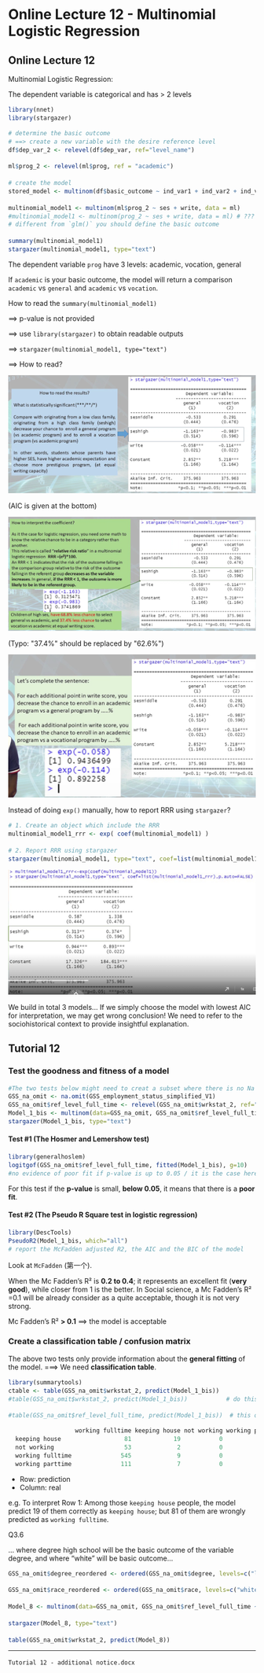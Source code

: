 # Online Lecture 12 - Multinomial Logistic Regression

## Online Lecture 12

Multinomial Logistic Regression:

The dependent variable is categorical and has > 2 levels



```R
library(nnet)
library(stargazer)
```



```R
# determine the basic outcome
# ==> create a new variable with the desire reference level
df$dep_var_2 <- relevel(df$dep_var, ref="level_name")

ml$prog_2 <- relevel(ml$prog, ref = "academic")

# create the model
stored_model <- multinom(df$basic_outcome ~ ind_var1 + ind_var2 + ind_varn, data=data_name)

multinomial_model1 <- multinom(ml$prog_2 ~ ses + write, data = ml)
#multinomial_model1 <- multinom(prog_2 ~ ses + write, data = ml) # ???
# different from `glm()` you should define the basic outcome

summary(multinomial_model1)
stargazer(multinomial_model1, type="text")
```

The dependent variable `prog` have 3 levels: academic, vocation, general

If `academic` is your basic outcome, the model will return a comparison `academic` vs `general` and `academic` vs `vocation`.



How to read the `summary(multinomial_model1)`

==> p-value is not provided

==> use `library(stargazer)` to obtain readable outputs

==> `stargazer(multinomial_model1, type="text")`

==> How to read?

![](Online_lec_12_img/1.png)

(AIC is given at the bottom)

![](Online_lec_12_img/2.png)

(Typo: "37.4%" should be replaced by "62.6%")

![](Online_lec_12_img/3.png)

Instead of doing `exp()` manually, how to report RRR using `stargazer`?

```R
# 1. Create an object which include the RRR 
multinomial_model1_rrr <- exp( coef(multinomial_model1) )

# 2. Report RRR using stargazer
stargazer(multinomial_model1, type="text", coef=list(multinomial_model1_rrr), p.auto=FALSE)
```

![](Online_lec_12_img/4.png)



We build in total 3 models... If we simply choose the model with lowest AIC for interpretation, we may get wrong conclusion! We need to refer to the sociohistorical context to provide insightful explanation.



## Tutorial 12

### Test the goodness and fitness of a model

```R
#The two tests below might need to creat a subset where there is no Na using na.omit
GSS_na_omit <- na.omit(GSS_employment_status_simplified_V1)
GSS_na_omit$ref_level_full_time <- relevel(GSS_na_omit$wrkstat_2, ref="working fulltime")
Model_1_bis <- multinom(data=GSS_na_omit, GSS_na_omit$ref_level_full_time ~ sexnow + age + degree)
stargazer(Model_1_bis, type="text")
```

#### Test #1 (The Hosmer and Lemershow test)

```R
library(generalhoslem)
logitgof(GSS_na_omit$ref_level_full_time, fitted(Model_1_bis), g=10)
#no evidence of poor fit if p-value is up to 0.05 / it is the case here --- p-value = 0.7333
```

For this test if the **p-value** is small, **below 0.05**, it means that there is a **poor fit**. 



#### Test #2 (The Pseudo R Square test in logistic regression)

```R
library(DescTools)
PseudoR2(Model_1_bis, which="all")
# report the McFadden adjusted R2, the AIC and the BIC of the model
```

Look at `McFadden` (第一个).

When the Mc Fadden’s R² is **0.2 to 0.4**; it represents an excellent fit (**very good**), while closer from 1 is the better. In Social science, a Mc Fadden’s R² =0.1 will be already consider as a quite acceptable, though it is not very strong.

Mc Fadden’s R² **> 0.1** ==> the model is acceptable



### Create a classification table / confusion matrix

The above two tests only provide information about the **general fitting** of the model. ===> We need **classification table**.

```R
library(summarytools)
ctable <- table(GSS_na_omit$wrkstat_2, predict(Model_1_bis))
#table(GSS_na_omit$wrkstat_2, predict(Model_1_bis))           # do this directly

#table(GSS_na_omit$ref_level_full_time, predict(Model_1_bis))  # this one is easier to read
```

```R
                   working fulltime keeping house not working working parttime
  keeping house                  81            19           0                0
  not working                    53             2           0                0
  working fulltime              545             9           0                0
  working parttime              111             7           0                0
```

* Row: prediction
* Column: real

e.g. To interpret Row 1: Among those `keeping house` people, the model predict 19 of them correctly as `keeping house`; but 81 of them are wrongly predicted as `working fulltime`.



Q3.6

... where degree high school will be the basic outcome of the variable degree, and where “white” will be basic outcome...

```R
GSS_na_omit$degree_reordered <- ordered(GSS_na_omit$degree, levels=c("lt high school","high school","junior college","bachelor","graduate"))

GSS_na_omit$race_reordered <- ordered(GSS_na_omit$race, levels=c("white","black","other"))

Model_8 <- multinom(data=GSS_na_omit, GSS_na_omit$ref_level_full_time ~ sexnow + age_sq + degree_reordered + race_reordered + childs_2)

stargazer(Model_8, type="text")

table(GSS_na_omit$wrkstat_2, predict(Model_8))
```

---

`Tutorial 12 - additional notice.docx`

